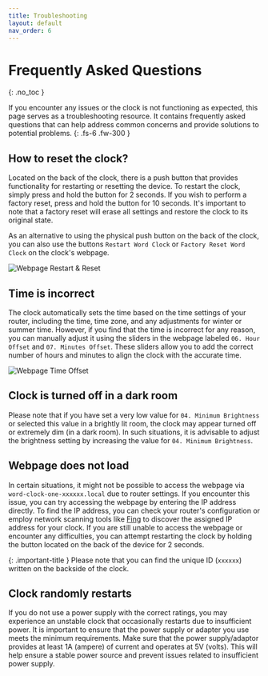 ```yaml
---
title: Troubleshooting
layout: default
nav_order: 6
---
```


# Frequently Asked Questions

{: .no_toc }

If you encounter any issues or the clock is not functioning as expected, this page serves as a troubleshooting resource. It contains frequently asked questions that can help address common concerns and provide solutions to potential problems.
{: .fs-6 .fw-300 }

## How to reset the clock?
Located on the back of the clock, there is a push button that provides functionality for restarting or resetting the device. To restart the clock, simply press and hold the button for 2 seconds. If you wish to perform a factory reset, press and hold the button for 10 seconds. It's important to note that a factory reset will erase all settings and restore the clock to its original state. 

As an alternative to using the physical push button on the back of the clock, you can also use the buttons `Restart Word Clock` or `Factory Reset Word Clock` on the clock's webpage.

![Webpage Restart & Reset](https://skyextechnologies.github.io/word-clock-one/images/web-server-entities-overview-restart-reset-marked-only.png)

## Time is incorrect
The clock automatically sets the time based on the time settings of your router, including the time, time zone, and any adjustments for winter or summer time. However, if you find that the time is incorrect for any reason, you can manually adjust it using the sliders in the webpage labeled `06. Hour Offset` and `07. Minutes Offset`. These sliders allow you to add the correct number of hours and minutes to align the clock with the accurate time. 

![Webpage Time Offset](https://skyextechnologies.github.io/word-clock-one/images/web-server-entities-overview-offset-marked-only.png)

## Clock is turned off in a dark room
Please note that if you have set a very low value for `04. Minimum Brightness` or selected this value in a brightly lit room, the clock may appear turned off or extremely dim (in a dark room). In such situations, it is advisable to adjust the brightness setting by increasing the value for `04. Minimum Brightness`. 

## Webpage does not load
In certain situations, it might not be possible to access the webpage via `word-clock-one-xxxxxx.local` due to router settings. If you encounter this issue, you can try accessing the webpage by entering the IP address directly. To find the IP address, you can check your router's configuration or employ network scanning tools like [Fing](https://www.fing.com/) to discover the assigned IP address for your clock. If you are still unable to access the webpage or encounter any difficulties, you can attempt restarting the clock by holding the button located on the back of the device for 2 seconds.

{: .important-title }
Please note that you can find the unique ID (`xxxxxx`) written on the backside of the clock.

## Clock randomly restarts
If you do not use a power supply with the correct ratings, you may experience an unstable clock that occasionally restarts due to insufficient power. It is important to ensure that the power supply or adapter you use meets the minimum requirements. Make sure that the power supply/adaptor provides at least 1A (ampere) of current and operates at 5V (volts). This will help ensure a stable power source and prevent issues related to insufficient power supply.